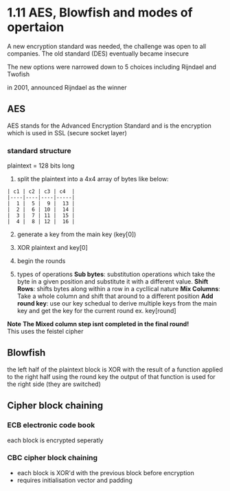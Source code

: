 # 1.11 AES, Blowfish and modes of opertaion 

A new encryption standard was needed, the challenge was open to all companies. The old standard (DES) eventually became insecure 

The new options were narrowed down to 5 choices including Rijndael and Twofish

in 2001, announced Rijndael as the winner

## AES 
AES stands for the Advanced Encryption Standard and is the encryption which is used in SSL (secure socket layer) 

### standard structure

plaintext = 128 bits long 

1. split the plaintext into a 4x4 array of bytes like below: 
```
| c1 | c2 | c3 | c4  |
|----|----|----|-----|
|  1 |  5 |  9 |  13 |
|  2 |  6 | 10 |  14 |
|  3 |  7 | 11 |  15 |
|  4 |  8 | 12 |  16 |
```
2. generate a key from the main key (key[0])

3. XOR plaintext and key[0]

4. begin the rounds

5. types of operations
**Sub bytes**: substitution operations which take the byte in a given position and substitute it
with a different value.
**Shift Rows**: shifts bytes along within a row in a cycllical nature 
**Mix Columns**: Take a whole column and shift that around to a different position 
**Add round key**: use our key schedual to derive multiple keys from the main key and get the key for the current round ex. key[round]

**Note** **The Mixed column step isnt completed in the final round!**  
This uses the feistel cipher 

## Blowfish 
the left half of the plaintext block is XOR with the result of a function applied to the right half using the round key 
the output of that function is used for the right side (they are switched) 

## Cipher block chaining 

### ECB electronic code book 
each block is encrypted seperatly 

### CBC cipher block chaining 
- each block is XOR'd with the previous block before encryption 
- requires initialisation vector and padding 



